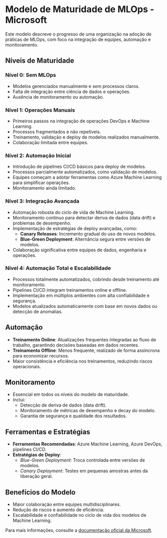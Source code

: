 
# Modelo de Maturidade de MLOps - Microsoft

Este modelo descreve o progresso de uma organização na adoção de práticas de MLOps, com foco na integração de equipes, automação e monitoramento.

## Níveis de Maturidade

### Nível 0: Sem MLOps
- Modelos gerenciados manualmente e sem processos claros.
- Falta de integração entre ciência de dados e operações.
- Ausência de monitoramento ou automação.

### Nível 1: Operações Manuais
- Primeiros passos na integração de operações DevOps e Machine Learning.
- Processos fragmentados e não repetíveis.
- Treinamento, validação e deploy de modelos realizados manualmente.
- Colaboração limitada entre equipes.

### Nível 2: Automação Inicial
- Introdução de pipelines CI/CD básicos para deploy de modelos.
- Processos parcialmente automatizados, como validação de modelos.
- Equipes começam a adotar ferramentas como Azure Machine Learning para simplificar operações.
- Monitoramento ainda limitado.

### Nível 3: Integração Avançada
- Automação robusta do ciclo de vida de Machine Learning.
- Monitoramento contínuo para detectar deriva de dados (data drift) e problemas de desempenho.
- Implementação de estratégias de deploy avançadas, como:
  - **Canary Releases**: Incremento gradual do uso de novos modelos.
  - **Blue-Green Deployment**: Alternância segura entre versões de modelos.
- Colaboração significativa entre equipes de dados, engenharia e operações.

### Nível 4: Automação Total e Escalabilidade
- Processos totalmente automatizados, cobrindo desde treinamento até monitoramento.
- Pipelines CI/CD integram treinamentos online e offline.
- Implementação em múltiplos ambientes com alta confiabilidade e segurança.
- Modelos atualizados automaticamente com base em novos dados ou detecção de anomalias.

## Automação
- **Treinamento Online**: Atualizações frequentes integradas ao fluxo de trabalho, garantindo decisões baseadas em dados recentes.
- **Treinamento Offline**: Menos frequente, realizado de forma assíncrona para economizar recursos.
- Maior consistência e eficiência nos treinamentos, reduzindo riscos operacionais.

## Monitoramento
- Essencial em todos os níveis do modelo de maturidade.
- Inclui:
  - Detecção de deriva de dados (data drift).
  - Monitoramento de métricas de desempenho e decay do modelo.
  - Garantia de segurança e qualidade dos resultados.

## Ferramentas e Estratégias
- **Ferramentas Recomendadas**: Azure Machine Learning, Azure DevOps, pipelines CI/CD.
- **Estratégias de Deploy**:
  - *Blue-Green Deployment*: Troca controlada entre versões de modelos.
  - *Canary Deployment*: Testes em pequenas amostras antes da liberação geral.

## Benefícios do Modelo
- Maior colaboração entre equipes multidisciplinares.
- Redução de riscos e aumento de eficiência.
- Escalabilidade e confiabilidade no ciclo de vida dos modelos de Machine Learning.

Para mais informações, consulte a [documentação oficial da Microsoft](https://learn.microsoft.com/en-us/azure/architecture/ai-ml/guide/mlops-maturity-model).
